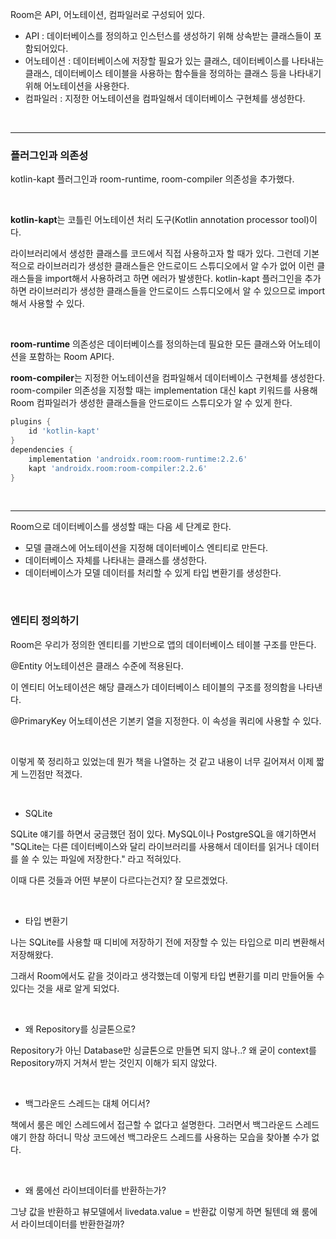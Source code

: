 Room은 API, 어노테이션, 컴파일러로 구성되어 있다.

* API : 데이터베이스를 정의하고 인스턴스를 생성하기 위해 상속받는 클래스들이 포함되어있다.
* 어노테이션 : 데이터베이스에 저장할 필요가 있는 클래스, 데이터베이스를 나타내는 클래스, 데이터베이스 테이블을 사용하는 함수들을 정의하는 클래스 등을 나타내기 위해 어노테이션을 사용한다.
* 컴파일러 : 지정한 어노테이션을 컴파일해서 데이터베이스 구현체를 생성한다.

<br>

_ _ _



### 플러그인과 의존성

kotlin-kapt 플러그인과 room-runtime, room-compiler 의존성을 추가했다.

<br>

**kotlin-kapt**는 코틀린 어노테이션 처리 도구(Kotlin annotation processor tool)이다.

라이브러리에서 생성한 클래스를 코드에서 직접 사용하고자 할 때가 있다. 그런데 기본적으로 라이브러리가 생성한 클래스들은 안드로이드 스튜디오에서 알 수가 없어 이런 클래스들을 import해서 사용하려고 하면 에러가 발생한다. kotlin-kapt 플러그인을 추가하면 라이브러리가 생성한 클래스들을 안드로이드 스튜디오에서 알 수 있으므로 import해서 사용할 수 있다.

<br>

**room-runtime** 의존성은 데이터베이스를 정의하는데 필요한 모든 클래스와 어노테이션을 포함하는 Room API다.

**room-compiler**는 지정한 어노테이션을 컴파일해서 데이터베이스 구현체를 생성한다. room-compiler 의존성을 지정할 때는 implementation 대신 kapt 키워드를 사용해 Room 컴파일러가 생성한 클래스들을 안드로이드 스튜디오가 알 수 있게 한다.

```groovy
plugins {
    id 'kotlin-kapt'
}
dependencies {
    implementation 'androidx.room:room-runtime:2.2.6'
    kapt 'androidx.room:room-compiler:2.2.6'
}
```

<br>

_ _ _



Room으로 데이터베이스를 생성할 때는 다음 세 단계로 한다.

* 모델 클래스에 어노테이션을 지정해 데이터베이스 엔티티로 만든다.
* 데이터베이스 자체를 나타내는 클래스를 생성한다.
* 데이터베이스가 모델 데이터를 처리할 수 있게 타입 변환기를 생성한다.

<br>

### 엔티티 정의하기

Room은 우리가 정의한 엔티티를 기반으로 앱의 데이터베이스 테이블 구조를 만든다.

@Entity 어노테이션은 클래스 수준에 적용된다.

이 엔티티 어노테이션은 해당 클래스가 데이터베이스 테이블의 구조를 정의함을 나타낸다.

@PrimaryKey 어노테이션은 기본키 열을 지정한다. 이 속성을 쿼리에 사용할 수 있다.

<br>

이렇게 쭉 정리하고 있었는데 뭔가 책을 나열하는 것 같고 내용이 너무 길어져서 이제 짧게 느낀점만 적겠다.

<br>

* SQLite

SQLite 얘기를 하면서 궁금했던 점이 있다. MySQL이나 PostgreSQL을 얘기하면서 "SQLite는 다른 데이터베이스와 달리 라이브러리를 사용해서 데이터를 읽거나 데이터를 쓸 수 있는 파일에 저장한다." 라고 적혀있다.

이때 다른 것들과 어떤 부분이 다르다는건지? 잘 모르겠었다.

<br>

* 타입 변환기

나는 SQLite를 사용할 때 디비에 저장하기 전에 저장할 수 있는 타입으로 미리 변환해서 저장해왔다.

그래서 Room에서도 같을 것이라고 생각했는데 이렇게 타입 변환기를 미리 만들어둘 수 있다는 것을 새로 알게 되었다.

<br>

* 왜 Repository를 싱글톤으로?

Repository가 아닌 Database만 싱글톤으로 만들면 되지 않나..? 왜 굳이 context를 Repository까지 거쳐서 받는 것인지 이해가 되지 않았다.

<br>

* 백그라운드 스레드는 대체 어디서?

책에서 룸은 메인 스레드에서 접근할 수 없다고 설명한다. 그러면서 백그라운드 스레드 얘기 한참 하더니 막상 코드에선 백그라운드 스레드를 사용하는 모습을 찾아볼 수가 없다.

<br>

* 왜 룸에선 라이브데이터를 반환하는가?

그냥 값을 반환하고 뷰모델에서 livedata.value = 반환값 이렇게 하면 될텐데 왜 룸에서 라이브데이터를 반환한걸까?
